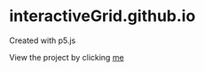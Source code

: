 # interactiveGrid.github.io
Created with p5.js

View the project by clicking [me](https://ethantheserver.github.io/interactiveGrid.github.io/)
